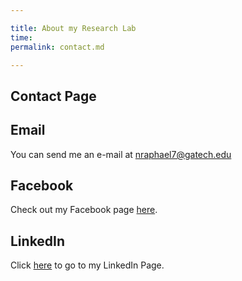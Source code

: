 ```yaml
---

title: About my Research Lab
time:
permalink: contact.md

---
```

## Contact Page

## Email
You can send me an e-mail at nraphael7@gatech.edu

## Facebook
Check out my Facebook page [here](https://www.facebook.com/nelson.raphael.54).

## LinkedIn
Click [here](https://www.linkedin.com/in/nelson-raphael-bb0271b6/) to go to my LinkedIn Page.
